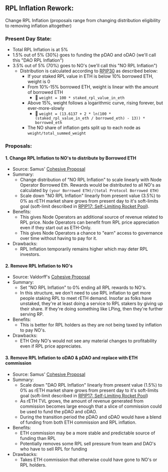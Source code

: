 ## RPL Inflation Rework:

Change RPL Inflation (proposals range from changing distribution eligibility to removing inflation altogether)

### Present Day State:

- Total RPL Inflation is at 5%
- 1.5% out of 5% (30%) goes to funding the pDAO and oDAO (we'll call this "DAO RPL Inflation")
- 3.5% out of 5% (70%) goes to NO's (we'll call this "NO RPL Inflation")
  - Distribution is calculated according to [RPIP30](https://rpips.rocketpool.net/RPIPs/RPIP-30) as described below:
    - If your staked RPL value in ETH is below 10% borrowed ETH, weight is 0
    - From 10%-15% borrowed ETH, weight is linear with the amount of borrowed ETH
      - 🧮 `weight = 100 * staked_rpl_value_in_eth`
    - Above 15%, weight follows a logarithmic curve, rising forever, but ever-more-slowly
      - 🧮 `weight = (13.6137 + 2 * ln(100 * (staked_rpl_value_in_eth / borrowed_eth) - 13)) * borrowed_eth`
    - The NO share of inflation gets split up to each node as `weight/total_summed_weight`

### Proposals:

#### 1. Change RPL Inflation to NO's to distribute by Borrowed ETH

- Source: Samus' [Cohesive Proposal](https://github.com/orangesamus/RocketPoolRapidResearchIncubator/blob/main/CohesiveProposal.md)
- Summary:
  - Change distribution of "NO RPL Inflation" to scale linearly with Node Operator Borrowed Eth. Rewards would be distributed to all NO's as calculated by `(your Borrowed ETH)/(total Protocol Borrowed ETH)`
  - Scale down "NO RPL Inflation" linearly from present value (3.5%) to 0% as rETH market share grows from present day to it's soft-limits goal (soft-limit described in [RPIP17: Self-Limiting Rocket Pool](https://rpips.rocketpool.net/RPIPs/RPIP-17)).
- Benefits:
  - This gives Node Operators an additional source of revenue related to RPL price. Node Operators can benefit from RPL price appreciation even if they start out as ETH-Only.
  - This gives Node Operators a chance to "earn" access to governance over time without having to pay for it.
- Drawbacks:
  - RPL Inflation temporarily remains higher which may deter RPL investors.

#### 2. Remove RPL Inflation to NO's

- Source: Valdorff's [Cohesive Proposal](https://github.com/Valdorff/rp-thoughts/blob/2024-02_strategy/2024_02_strategy/readme_tier3.md)
- Summary:
  - Set "NO RPL Inflation" to 0% ending all RPL rewards to NO's.
  - In this structure, we don't need to use RPL inflation to get more people staking RPL to meet rETH demand. Insofar as folks have unstaked, they're at least doing a service to RPL stakers by giving up their share. If they're doing something like LPing, then they're further serving RP.
- Benefits:
  - This is better for RPL holders as they are not being taxed by inflation to pay NO's.
- Drawbacks:
  - ETH Only NO's would not see any material changes to profitability even if RPL price appreciates.

#### 3. Remove RPL Inflation to oDAO & pDAO and replace with ETH commission

- Source: Samus' [Cohesive Proposal](https://github.com/orangesamus/RocketPoolRapidResearchIncubator/blob/main/CohesiveProposal.md)
- Summary:
  - Scale down "DAO RPL Inflation" linearly from present value (1.5%) to 0% as rETH market share grows from present day to it's soft-limits goal (soft-limit described in [RPIP17: Self-Limiting Rocket Pool](https://rpips.rocketpool.net/RPIPs/RPIP-17))
  - As rETH TVL grows, the amount of revenue generated from commission becomes large enough that a slice of commission could be used to fund the pDAO and oDAO.
  - During the transition period the pDAO and oDAO would have a blend of funding from both ETH commission and RPL inflation.
- Benefits:
  - ETH commission may be a more stable and predictable source of funding than RPL
  - Potentially removes some RPL sell pressure from team and DAO's who have to sell RPL for funding
- Drawbacks:
  - Takes ETH commission that otherwise could have gone to NO's or RPL holders.
